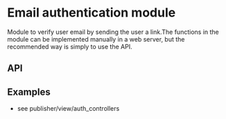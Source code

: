 # Email authentication module

Module to verify user email by sending the user a link.The functions in the module can be implemented manually in a web server, but the recommended way is simply to use the API.

## API

## Examples

- see publisher/view/auth_controllers
